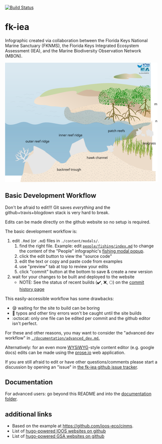 [![Build Status](https://travis-ci.org/marinebon/fk-iea.svg?branch=master)](https://travis-ci.org/marinebon/fk-iea)

# fk-iea
Infographic created via collaboration between the Florida Keys National Marine Sanctuary (FKNMS), the Florida Keys Integrated Ecosystem Assessment (IEA), and the Marine Biodiversity Observation Network (MBON).

![overview](extra_files/fk_zoomed.svg)

## Basic Development Workflow
Don't be afraid to edit!!!
Git saves *everything* and the github+travis+blogdown stack is very hard to break.

Edits can be made directly on the github website so no setup is required.

The basic development workflow is:

1. edit `.Rmd` (or `.md`) files in `./content/modals/`.
    1. find the right file. Example: edit [`people/fishing/index.md`](https://github.com/marinebon/fk-iea/blob/master/content/modals/people/fishing/index.md) to change the content of the "People" infographic's [fishing modal popup](https://marinebon.github.io/fk-iea/modals/people/fishing/).
    1. click the edit button to view the "source code"
    1. edit the text or copy and paste code from examples
    1. use "preview" tab at top to review your edits
    1. click "commit" button at the bottom to save & create a new version
2. wait for your changes to be built and deployed to the website
    * NOTE: See the status of recent builds (:heavy_check_mark:, :x:, :full_moon:) on the [commit history page](https://github.com/marinebon/fk-iea/commits/master)

This easily-accessible workflow has some drawbacks:
* :sleepy: waiting for the site to build can be boring
* :poop: typos and other tiny errors won't be caught until the site builds
* :octocat: only one file can be edited per commit and the github editor isn't perfect.

For these and other reasons, you may want to consider the "advanced dev workflow" in [`./documentation/advanced_dev.md`.](https://github.com/marinebon/fk-iea/tree/master/documentation/advanced_dev.md)

Alternatively: for an even more [WYSiWYG](https://en.wikipedia.org/wiki/WYSIWYG)-style content editor (e.g. google docs) edits can be made using the [prose.io](http://prose.io/) web application.

If you are still afraid to edit or have other questions/comments please start a discussion by opening an "issue" in [the fk-iea github issue tracker](https://github.com/marinebon/fk-iea/issues).

## Documentation
For advanced users: go beyond this README and into the [documentation folder](https://github.com/marinebon/fk-iea/tree/master/documentation).

## additional links
* Based on the example at https://github.com/ioos-eco/cinms.
* List of [hugo-powered IOOS websites on github](https://github.com/ioos?utf8=%E2%9C%93&q=&type=&language=html)
* List of [hugo-powered GSA websites on github](https://github.com/gsa?utf8=%E2%9C%93&q=&type=&language=html)
